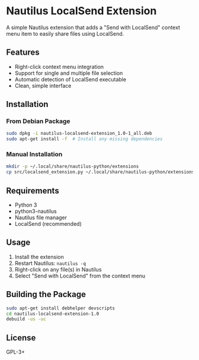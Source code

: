 # Nautilus LocalSend Extension

A simple Nautilus extension that adds a "Send with LocalSend" context menu item to easily share files using LocalSend.

## Features

- Right-click context menu integration
- Support for single and multiple file selection
- Automatic detection of LocalSend executable
- Clean, simple interface

## Installation

### From Debian Package

```bash
sudo dpkg -i nautilus-localsend-extension_1.0-1_all.deb
sudo apt-get install -f  # Install any missing dependencies
```

### Manual Installation

```bash
mkdir -p ~/.local/share/nautilus-python/extensions
cp src/localsend_extension.py ~/.local/share/nautilus-python/extensions/
```

## Requirements

- Python 3
- python3-nautilus
- Nautilus file manager
- LocalSend (recommended)

## Usage

1. Install the extension
2. Restart Nautilus: `nautilus -q`
3. Right-click on any file(s) in Nautilus
4. Select "Send with LocalSend" from the context menu

## Building the Package

```bash
sudo apt-get install debhelper devscripts
cd nautilus-localsend-extension-1.0
debuild -us -uc
```

## License

GPL-3+
